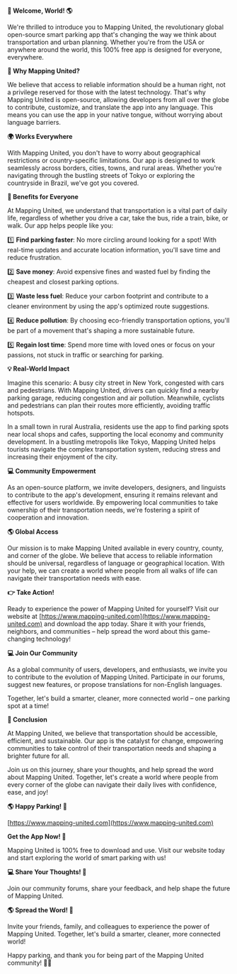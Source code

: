 **🚀 Welcome, World! 🌎**

We're thrilled to introduce you to Mapping United, the revolutionary global open-source smart parking app that's changing the way we think about transportation and urban planning. Whether you're from the USA or anywhere around the world, this 100% free app is designed for everyone, everywhere.

**🤝 Why Mapping United?**

We believe that access to reliable information should be a human right, not a privilege reserved for those with the latest technology. That's why Mapping United is open-source, allowing developers from all over the globe to contribute, customize, and translate the app into any language. This means you can use the app in your native tongue, without worrying about language barriers.

**🌍 Works Everywhere**

With Mapping United, you don't have to worry about geographical restrictions or country-specific limitations. Our app is designed to work seamlessly across borders, cities, towns, and rural areas. Whether you're navigating through the bustling streets of Tokyo or exploring the countryside in Brazil, we've got you covered.

**🚗 Benefits for Everyone**

At Mapping United, we understand that transportation is a vital part of daily life, regardless of whether you drive a car, take the bus, ride a train, bike, or walk. Our app helps people like you:

1️⃣ **Find parking faster**: No more circling around looking for a spot! With real-time updates and accurate location information, you'll save time and reduce frustration.

2️⃣ **Save money**: Avoid expensive fines and wasted fuel by finding the cheapest and closest parking options.

3️⃣ **Waste less fuel**: Reduce your carbon footprint and contribute to a cleaner environment by using the app's optimized route suggestions.

4️⃣ **Reduce pollution**: By choosing eco-friendly transportation options, you'll be part of a movement that's shaping a more sustainable future.

5️⃣ **Regain lost time**: Spend more time with loved ones or focus on your passions, not stuck in traffic or searching for parking.

**💡 Real-World Impact**

Imagine this scenario: A busy city street in New York, congested with cars and pedestrians. With Mapping United, drivers can quickly find a nearby parking garage, reducing congestion and air pollution. Meanwhile, cyclists and pedestrians can plan their routes more efficiently, avoiding traffic hotspots.

In a small town in rural Australia, residents use the app to find parking spots near local shops and cafes, supporting the local economy and community development. In a bustling metropolis like Tokyo, Mapping United helps tourists navigate the complex transportation system, reducing stress and increasing their enjoyment of the city.

**💻 Community Empowerment**

As an open-source platform, we invite developers, designers, and linguists to contribute to the app's development, ensuring it remains relevant and effective for users worldwide. By empowering local communities to take ownership of their transportation needs, we're fostering a spirit of cooperation and innovation.

**🌎 Global Access**

Our mission is to make Mapping United available in every country, county, and corner of the globe. We believe that access to reliable information should be universal, regardless of language or geographical location. With your help, we can create a world where people from all walks of life can navigate their transportation needs with ease.

**👉 Take Action!**

Ready to experience the power of Mapping United for yourself? Visit our website at [https://www.mapping-united.com](https://www.mapping-united.com) and download the app today. Share it with your friends, neighbors, and communities – help spread the word about this game-changing technology!

**💻 Join Our Community**

As a global community of users, developers, and enthusiasts, we invite you to contribute to the evolution of Mapping United. Participate in our forums, suggest new features, or propose translations for non-English languages.

Together, let's build a smarter, cleaner, more connected world – one parking spot at a time!

**💚 Conclusion**

At Mapping United, we believe that transportation should be accessible, efficient, and sustainable. Our app is the catalyst for change, empowering communities to take control of their transportation needs and shaping a brighter future for all.

Join us on this journey, share your thoughts, and help spread the word about Mapping United. Together, let's create a world where people from every corner of the globe can navigate their daily lives with confidence, ease, and joy!

**🌎 Happy Parking! 🚗**

[https://www.mapping-united.com](https://www.mapping-united.com)

**Get the App Now! 📲**

 Mapping United is 100% free to download and use. Visit our website today and start exploring the world of smart parking with us!

**💻 Share Your Thoughts! 🤝**

Join our community forums, share your feedback, and help shape the future of Mapping United.

**🌎 Spread the Word! 📢**

Invite your friends, family, and colleagues to experience the power of Mapping United. Together, let's build a smarter, cleaner, more connected world!

Happy parking, and thank you for being part of the Mapping United community! 🚗💕